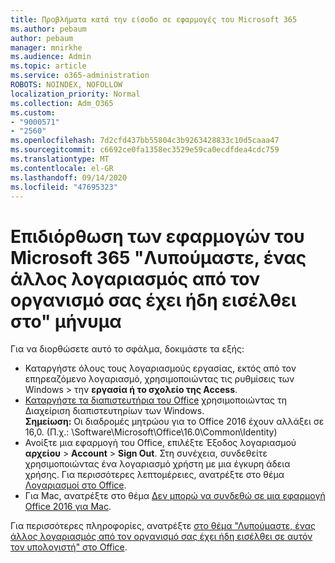 ```yaml
---
title: Προβλήματα κατά την είσοδο σε εφαρμογές του Microsoft 365
ms.author: pebaum
author: pebaum
manager: mnirkhe
ms.audience: Admin
ms.topic: article
ms.service: o365-administration
ROBOTS: NOINDEX, NOFOLLOW
localization_priority: Normal
ms.collection: Adm_O365
ms.custom:
- "9000571"
- "2560"
ms.openlocfilehash: 7d2cfd437bb55804c3b9263428833c10d5caaa47
ms.sourcegitcommit: c6692ce0fa1358ec3529e59ca0ecdfdea4cdc759
ms.translationtype: MT
ms.contentlocale: el-GR
ms.lasthandoff: 09/14/2020
ms.locfileid: "47695323"
---
```

# <a name="fixing-the-microsoft-365-apps-sorry-another-account-from-your-organization-is-already-signed-in-message"></a>Επιδιόρθωση των εφαρμογών του Microsoft 365 "Λυπούμαστε, ένας άλλος λογαριασμός από τον οργανισμό σας έχει ήδη εισέλθει στο" μήνυμα

Για να διορθώσετε αυτό το σφάλμα, δοκιμάστε τα εξής:

- Καταργήστε όλους τους λογαριασμούς εργασίας, εκτός από τον επηρεαζόμενο λογαριασμό, χρησιμοποιώντας τις ρυθμίσεις των Windows > την **εργασία ή το σχολείο της Access**.
- [Καταργήστε τα διαπιστευτήρια του Office](https://docs.microsoft.com/office/troubleshoot/error-messages/another-account-already-signed-in#step-3-clear-cached-credentials-on-the-computer) χρησιμοποιώντας τη Διαχείριση διαπιστευτηρίων των Windows.<br/>
    **Σημείωση:** Οι διαδρομές μητρώου για το Office 2016 έχουν αλλάξει σε 16,0. (Π.χ.: \Software\Microsoft\Office\16.0\Common\Identity\)
- Ανοίξτε μια εφαρμογή του Office, επιλέξτε Έξοδος λογαριασμού **αρχείου**  >  **Account**  >  **Sign Out**. Στη συνέχεια, συνδεθείτε χρησιμοποιώντας ένα λογαριασμό χρήστη με μια έγκυρη άδεια χρήσης. Για περισσότερες λεπτομέρειες, ανατρέξτε στο θέμα [Λογαριασμοί στο Office](https://support.office.com/article/accounts-in-office-628ea040-f265-49de-b986-be09c3ebf8a9).
- Για Mac, ανατρέξτε στο θέμα [Δεν μπορώ να συνδεθώ σε μια εφαρμογή Office 2016 για Mac](https://docs.microsoft.com/office365/troubleshoot/authentication/sign-in-to-office-2016-for-mac-fail).

Για περισσότερες πληροφορίες, ανατρέξτε [στο θέμα "Λυπούμαστε, ένας άλλος λογαριασμός από τον οργανισμό σας έχει ήδη εισέλθει σε αυτόν τον υπολογιστή" στο Office](https://docs.microsoft.com/office/troubleshoot/error-messages/another-account-already-signed-in).